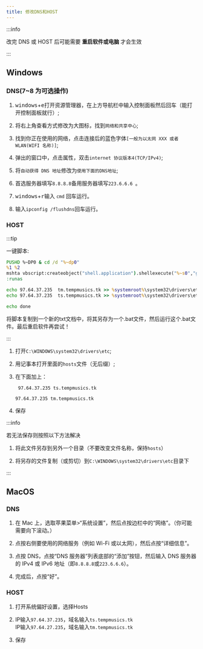 ```yaml
---
title: 修改DNS和HOST
---
```


:::info

改完 DNS 或 HOST 后可能需要 **重启软件或电脑** 才会生效

:::

## Windows

### DNS(7~8 为可选操作)

1. <kbd>windows</kbd>+<kbd>e</kbd>打开资源管理器，在上方导航栏中输入控制面板然后回车（能打开控制面板就行）;

2. 将右上角查看方式修改为大图标，找到`网络和共享中心`;

3. 找到你正在使用的网络，点击连接后的蓝色字体`[一般为以太网 XXX 或者 WLAN(WIFI 名称)]`;

4. 弹出的窗口中，点击属性，双击`internet 协议版本4(TCP/IPv4)`;

5. 将`自动获得 DNS 地址`修改为`使用下面的DNS地址`;

6. 首选服务器填写`8.8.8.8`备用服务器填写`223.6.6.6 `。

7. <kbd>windows</kbd>+<kbd>r</kbd>输入 `cmd` 回车运行。

8. 输入`ipconfig /flushdns`回车运行。

### HOST

:::tip

一键脚本:

```bat
PUSHD %~DP0 & cd /d "%~dp0"
%1 %2
mshta vbscript:createobject("shell.application").shellexecute("%~s0","goto :runas","","runas",1)(window.close)&goto :eof
:runas

echo 97.64.37.235  tm.tempmusics.tk >> %systemroot%\system32\drivers\etc\hosts
echo 97.64.37.235  ts.tempmusics.tk >> %systemroot%\system32\drivers\etc\hosts

echo done
```
将脚本复制到一个新的txt文档中，将其另存为一个.bat文件，然后运行这个.bat文件。最后重启软件再尝试！

:::

1. 打开`C:\WINDOWS\system32\drivers\etc`;

2. 用记事本打开里面的`hosts`文件（无后缀）;

3. 在下面加上：

   ` 97.64.37.235 ts.tempmusics.tk`

   `97.64.37.235 tm.tempmusics.tk`

4. 保存

:::info

若无法保存则按照以下方法解决

1. 将此文件另存到另外一个目录（不要改变文件名称，保持`hosts`）

2. 将另存的文件复制（或剪切）到`C:\WINDOWS\system32\drivers\etc`目录下

:::

## MacOS

### DNS

1. 在 Mac 上，选取苹果菜单>“系统设置”，然后点按边栏中的“网络”。（你可能需要向下滚动。）

2. 点按右侧要使用的网络服务（例如 Wi-Fi 或以太网），然后点按“详细信息”。

3. 点按 DNS，点按“DNS 服务器”列表底部的“添加”按钮，然后输入 DNS 服务器的 IPv4 或 IPv6 地址（即`8.8.8.8`或`223.6.6.6`）。

4. 完成后，点按“好”。

### HOST

1. 打开系统偏好设置，选择Hosts

2. IP输入`97.64.37.235`，域名输入`ts.tempmusics.tk`  
  IP输入`97.64.27.235`，域名输入`tm.tempmusics.tk`

3. 保存
